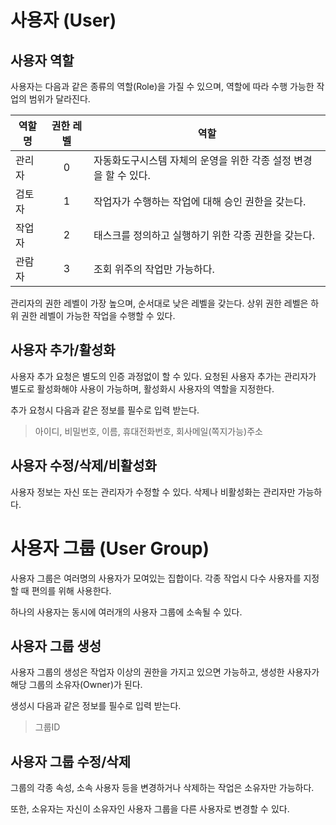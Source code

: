 # 사용자 (User)

## 사용자 역할

사용자는 다음과 같은 종류의 역할(Role)을 가질 수 있으며, 역할에 따라 수행 가능한 작업의 범위가 달라진다.

| 역할명 | 권한 레벨 | 역할                                                             |
| ------ | :-------: | ---------------------------------------------------------------- |
| 관리자 | 0         | 자동화도구시스템 자체의 운영을 위한 각종 설정 변경을 할 수 있다. |
| 검토자 | 1         | 작업자가 수행하는 작업에 대해 승인 권한을 갖는다.                |
| 작업자 | 2         | 태스크를 정의하고 실행하기 위한 각종 권한을 갖는다.              |
| 관람자 | 3         | 조회 위주의 작업만 가능하다.                                     |


관리자의 권한 레벨이 가장 높으며, 순서대로 낮은 레벨을 갖는다. 상위 권한 레벨은 하위 권한 레벨이 가능한 작업을 수행할 수 있다.

## 사용자 추가/활성화

사용자 추가 요청은 별도의 인증 과정없이 할 수 있다. 요청된 사용자 추가는 관리자가 별도로 활성화해야 사용이 가능하며, 활성화시 사용자의 역할을 지정한다.

추가 요청시 다음과 같은 정보를 필수로 입력 받는다.

> 아이디, 비밀번호, 이름, 휴대전화번호, 회사메일(쪽지가능)주소

## 사용자 수정/삭제/비활성화

사용자 정보는 자신 또는 관리자가 수정할 수 있다. 삭제나 비활성화는 관리자만 가능하다.


# 사용자 그룹 (User Group)

사용자 그룹은 여러명의 사용자가 모여있는 집합이다. 각종 작업시 다수 사용자를 지정할 때 편의를 위해 사용한다.

하나의 사용자는 동시에 여러개의 사용자 그룹에 소속될 수 있다.

## 사용자 그룹 생성

사용자 그룹의 생성은 작업자 이상의 권한을 가지고 있으면 가능하고, 생성한 사용자가 해당 그룹의 소유자(Owner)가 된다.

생성시 다음과 같은 정보를 필수로 입력 받는다.

> 그룹ID

## 사용자 그룹 수정/삭제

그룹의 각종 속성, 소속 사용자 등을 변경하거나 삭제하는 작업은 소유자만 가능하다.

또한, 소유자는 자신이 소유자인 사용자 그룹을 다른 사용자로 변경할 수 있다.